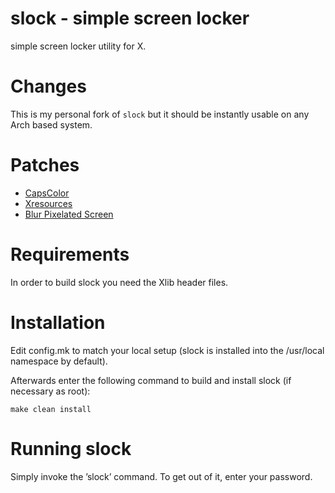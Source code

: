 

# slock - simple screen locker

simple screen locker utility for X.


# Changes

This is my personal fork of `slock` but it should be instantly usable on any Arch based system.


# Patches

-   [CapsColor](https://tools.suckless.org/slock/patches/capscolor/)
-   [Xresources](https://tools.suckless.org/slock/patches/xresources/)
-   [Blur Pixelated Screen](https://tools.suckless.org/slock/patches/blur-pixelated-screen/)


# Requirements

In order to build slock you need the Xlib header files.


# Installation

Edit config.mk to match your local setup (slock is installed into
the /usr/local namespace by default).

Afterwards enter the following command to build and install slock
(if necessary as root):

    make clean install


# Running slock

Simply invoke the &rsquo;slock&rsquo; command. To get out of it, enter your password.

